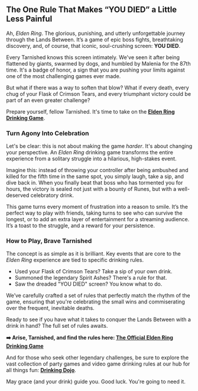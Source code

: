 ## The One Rule That Makes “YOU DIED” a Little Less Painful

Ah, _Elden Ring_. The glorious, punishing, and utterly unforgettable journey through the Lands Between. It’s a game of epic boss fights, breathtaking discovery, and, of course, that iconic, soul-crushing screen: **YOU DIED**.

Every Tarnished knows this screen intimately. We've seen it after being flattened by giants, swarmed by dogs, and humbled by Malenia for the 87th time. It's a badge of honor, a sign that you are pushing your limits against one of the most challenging games ever made.

But what if there was a way to soften that blow? What if every death, every chug of your Flask of Crimson Tears, and every triumphant victory could be part of an even greater challenge?

Prepare yourself, fellow Tarnished. It's time to take on the **[Elden Ring Drinking Game](https://drinkingdojo.com/articles/elden-ring)**.

### Turn Agony Into Celebration

Let's be clear: this is not about making the game _harder_. It's about changing your perspective. An _Elden Ring_ drinking game transforms the entire experience from a solitary struggle into a hilarious, high-stakes event.

Imagine this: instead of throwing your controller after being ambushed and killed for the fifth time in the same spot, you simply laugh, take a sip, and dive back in. When you finally beat that boss who has tormented you for hours, the victory is sealed not just with a bounty of Runes, but with a well-deserved celebratory drink.

This game turns every moment of frustration into a reason to smile. It’s the perfect way to play with friends, taking turns to see who can survive the longest, or to add an extra layer of entertainment for a streaming audience. It’s a toast to the struggle, and a reward for your persistence.

### How to Play, Brave Tarnished

The concept is as simple as it is brilliant. Key events that are core to the _Elden Ring_ experience are tied to specific drinking rules.

- Used your Flask of Crimson Tears? Take a sip of your own drink.
- Summoned the legendary Spirit Ashes? There's a rule for that.
- Saw the dreaded "YOU DIED" screen? You know what to do.

We’ve carefully crafted a set of rules that perfectly match the rhythm of the game, ensuring that you're celebrating the small wins and commiserating over the frequent, inevitable deaths.

Ready to see if you have what it takes to conquer the Lands Between with a drink in hand? The full set of rules awaits.

**➡️ Arise, Tarnished, and find the rules here: [The Official Elden Ring Drinking Game](https://drinkingdojo.com/articles/elden-ring)**

And for those who seek other legendary challenges, be sure to explore the vast collection of party games and video game drinking rules at our hub for all things fun: **[Drinking Dojo](https://drinkingdojo.com)**.

May grace (and your drink) guide you. Good luck. You're going to need it.
